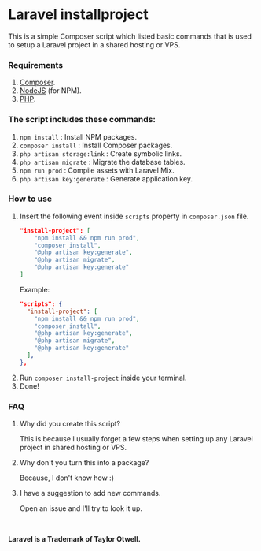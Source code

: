# Laravel installproject

This is a simple Composer script which listed basic commands that is used to setup a Laravel project in a shared hosting or VPS.

### Requirements

1. [Composer](https://getcomposer.org/).
2. [NodeJS](https://nodejs.org/en/) (for NPM).
3. [PHP](https://www.php.net/).

### The script includes these commands:
1. `npm install` : Install NPM packages.
2. `composer install` : Install Composer packages.
3. `php artisan storage:link` : Create symbolic links.
4. `php artisan migrate` : Migrate the database tables.
5. `npm run prod` : Compile assets with Laravel Mix.
6. `php artisan key:generate` : Generate application key.

### How to use

1. Insert the following event inside `scripts` property in `composer.json` file.
      ```json
      "install-project": [
          "npm install && npm run prod",
          "composer install",
          "@php artisan key:generate",
          "@php artisan migrate",
          "@php artisan key:generate"
      ]
      ```
      Example:
      ```json
      "scripts": {
        "install-project": [
          "npm install && npm run prod",
          "composer install",
          "@php artisan key:generate",
          "@php artisan migrate",
          "@php artisan key:generate"
        ],
      },
      ```
2. Run `composer install-project` inside your terminal.
3. Done!
        
### FAQ
1. Why did you create this script?

   This is because I usually forget a few steps when setting up any Laravel project in shared hosting or VPS. 

2. Why don't you turn this into a package?

   Because, I don't know how :)
   
3. I have a suggestion to add new commands.

   Open an issue and I'll try to look it up.

<br>

**Laravel is a Trademark of Taylor Otwell.**

